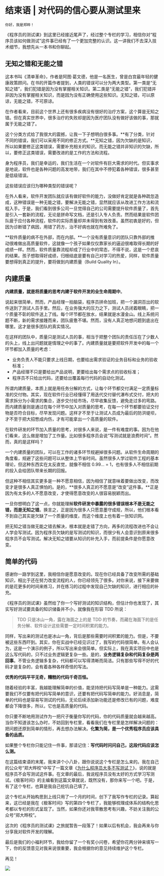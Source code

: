 # 结束语 | 对代码的信心要从测试里来

    你好，我是郑晔！

《程序员的测试课》到这里已经接近尾声了，经过整个专栏的学习，相信你对“程序员该如何做测试”这件事已经有了一个更加完整的认识。这一讲我们不去深入技术细节，我想先从一本书和你聊起。

## 无知之错和无能之错

这本书叫《清单革命》，作者是阿图·葛文德，他是一名医生，曾是白宫最年轻的健康政策顾问。在书的开篇作者提到，人类的错误可以分为两大类型。第一类是“无知之错”，我们犯错是因为没有掌握相关知识。第二类是“无能之错”，我们犯错并非因为没有掌握相关知识，而是因为没有正确使用这些知识。无知之错，可以原谅，无能之错，不可原谅。

在作者看来，目前这个世界上还有很多疾病没有很好的治疗方案，这个算是无知之错。但在真实世界中，很多治疗的失败却是因为医疗团队没有做好该做的事，那就属于无能之错了。

这个分类方式给了我很大的震撼，让我一下子想明白很多事。**有了分类，针对不同的错误，我们可以采用不同的修正方式。**无知之错，因为欠缺的是知识，所以如果要修正这类错误，需要补充相关的知识。而无能之错并非知识的欠缺，所以，要修正这类错误，需要改进的是工作的方法和流程。

身为程序员，我们是幸运的，我们生活在一个对软件有巨大需求的时代。但实事求是地说，软件也是各种问题的高发地带，我们在其中不停犯着各种错误，很多甚至是低级错误。

这些错误应该归为哪种类型的错误呢？

在外人看来，软件开发团队就应该有做好软件的能力，没做好肯定就是各种疏忽造成，这种错误是一种无能之错，要解决无能之错，显然就应该从改进工作方法和流程入手。于是，我们看到很多公司一旦觉得自己的公司需要提升软件质量了，首先是引入一套新的流程，无论是拼命写文档，还是引入专人负责。然而结果是软件团队疲于应付各种流程，软件的实际质量却并未得到有效改善。虽然初衷是好的，但因为诊断错了病因，用错了药方，治不好病也就在所难免了。

**软件质量的病不在外部，而在内部。**一个没有质量意识的团队只靠外部的推动很难做出高质量软件，这就像一个孩子如果仅仅靠家长的逼迫很难取得长期的好成绩一样。然而，软件质量靠流程却成了行业中的常态，不得不说，这是一个悲哀的结果。孩子想取得好成绩，归根结底是要有自己对学习的热爱，同样，软件质量要想得到真正的提升，要将做到内建质量（Build Quality In）。

## 内建质量

**内建质量，就是将质量的思考内建于软件开发的全生命周期中**。

说起来很简单，然而，产品经理一拍脑袋，程序员拼命加班，把一个漏洞百出的软件送到了测试人员手里。然后，在业务强大的压力之下，测试人员闭着眼睛，把一个质量不彰的软件送上了线。每个环节都在放水，结果就是水漫金山。线上系统问题不断，新的需求接踵而来，团队疲惫不堪。然而，没有人真正地想问题到底出在哪里。这才是很多团队的真实情况。

在这样的团队中，质量只是测试人员的事，相当于把整个团队的责任压在了少数人的头上，线上出问题就是情理之中的事了。内建质量就是要把软件开发中的每一个环节都加入质量的考虑：

*   业务负责人不能只要求上线日期，也要给出需求验证的业务目标和业务的验收标准；
*   产品经理不只是要给出产品说明，更要给出每个需求点的验收标准；
*   程序员不只给出代码，还要给出覆盖每行代码的自动化测试。

所谓内建质量，本质上就是用任务分解的方式，让每个环节都交付满足一定质量标准的交付物。其实，现在软件行业已经懂得了用迭代交付替代瀑布式交付，把大的需求拆分为小需求的集合，逐步交付给市场，尽早收集反馈，避免走过多的弯路。而内建质量则是通过在每个环节中加入对质量的思考，在每一个环节都要验证交付物是否符合目标，尽早发现问题。这样才不至于让测试人员成为最后的防洪堤坝，才不至于把大招憋成内伤，才有可能拿出一个高质量的软件。

在软件研发的环节加入质量的思考，对很多人来说，是一件有难度的事。因为在他们看来，这么做是增加了工作量。比如很多程序员会说“写测试就是浪费时间”。然而，真的是这样吗？

一个内建质量的团队，可以在工作的诸多环节规避掉很多问题。从软件生命周期的角度看，规避了这些问题可以从整体上节省时间。虽然很多人学过软件工程的基本理论，但这种东西实在太反直觉，就像不相信 0.99… = 1，也有很多人不相信前期的投入会给团队带来长期的回报。

但这种不相信其实更多是一种不愿意相信，因为相信了就意味着要做出改变，而改变才是很多人真正惧怕的。是的，**很多人真正的不愿意是“改变”这件事。**正是因为有太多的人不愿意改变，才使得愿意改变的人很容易脱颖而出。

一旦你想明白了这一点，你就能理解**软件研发中暴露的很多错误根本不是无能之错，而是无知之错**。换言之，正是因为很多人只愿意墨守成规，所以，他们根本看不到自己其实是欠缺了一个质量的维度，而这个维度上也有着一张知识网。

把无知之错当做无能之错去解决，根本就是走错了方向，再多的流程改进也不会让人学会写测试。因为程序员欠缺的是写测试的知识，而很少有人会意识到原来很多程序员不会写测试。解决无知之错要从知识的补充入手，而前提条件是你愿意改变。

## 简单的代码

感谢你一路学到这里，我相信你是愿意改变的。现在你已经具备了改变所需的基础知识，相比于还在努力改变流程的人，你已经领先了很多。对你来说，接下来要做的是花更多的时间来练习，并在练习的过程中发现自己欠缺的知识，进行相应的补充。

《程序员的测试课》虽然给了你一个写好测试的知识结构，但估计你也发现了，其实写好测试要具备的知识储备并不小，就像我在形容 TDD 所说：

> TDD 只是冰山一角，露在海面之上的是 TDD 的节奏，而藏在海面下的是任务分解、软件设计这些需要一定时间积累的能力。

同样，写出来的测试也是冰山一角，背后是那些需要时间积累的能力。但是，不要被这些东西吓到。其实，你在实战中已经见识过了，我写的代码很简单。有人会认为，这是一个演示的例子，所以写出来会很简单。但实际上，我在真实项目中也是这么写代码的，只不过业务逻辑更复杂一些。是的，**业务逻辑复杂和代码复杂是两回事**。不管业务逻辑多复杂，代码都可以写得清晰而简洁。只有那些写得不好的代码才是复杂的，会有着各种各样奇怪的写法。

**优秀的代码平平无奇，糟糕的代码千奇百怪。**

随着经验的丰富，我越能理解简单的价值，能坚持把代码写简单是一种能力。这需要我们不仅要有把代码写简单的意识，还要有把代码写简单的能力。好消息是，简单的代码也是容易写测试的代码，无论后续添加新功能还是修改已有的问题，难度都会下降很多，所以，它也是高质量的代码。

你只要不断地用测试作为一把尺子衡量你写的代码，你的代码质量就会越来越高。当你不知道该怎么办时，不妨回到专栏里，看看我们在专栏里是怎样解决问题的：把问题还原到简单的情形，再去想办法解决。**化繁为简，是一个优秀程序员应该具备的品质。**

如果整个专栏你只能记住一件事，那请记住：**写代码时问问自己，这段代码应该怎么测。**

在这篇结束语的末尾，我来讲个小八卦，跟你说说这个专栏是怎么来的。我在自己的公众号“郑大晔校”中写了一篇文章《[为什么程序员大多不写测试？](https://mp.weixin.qq.com/s/pw3Be_1Zq4y65bkbww7J4g)》，说的就是程序员不会写测试这件事。在文章的最后，我说程序员没有太好的方式学习写测试。《极客时间》的主编看到这篇文章就说，既然没有，那你来写一个吧。于是，有了这个专栏，也算是我自己挖坑自己填了。

这个专栏从开始构思到上线只用了一个月的时间，创下了我写作专栏的记录。算起来，这已经是我在《极客时间》写的第四个专栏了，我能够梳理成体系的结构化思考都以专栏的形式呈现了。当然，如果你还对我零散思考有兴趣，不妨关注我的公众号“郑大晔校”。

这次的《程序员的测试课》之旅就暂告一段落了！如果以后有机会，我会再来与你分享我对软件开发的理解。

最后是我们的小福利环节，我给你留了一个有奖小问卷，希望你花两分钟来填写一下，你的反馈意见对我来说很重要，我会根据你的意见持续维护这个专栏。

再见！

[![](https://static001.geekbang.org/resource/image/e0/05/e0d3e8a30b0a11ffee7d26c3e70b6505.jpg?wh=1142x801)](https://jinshuju.net/f/UUBFn8)
    